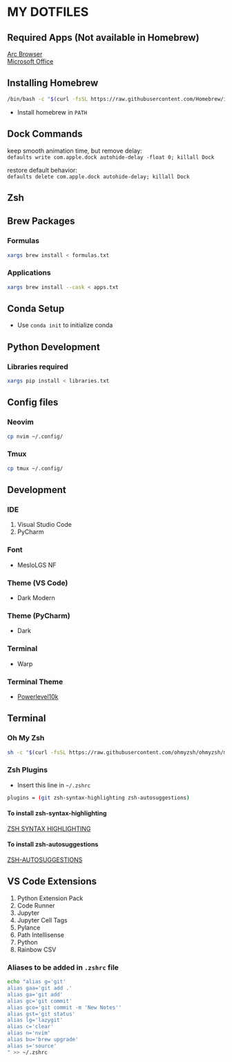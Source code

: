 # MY DOTFILES

## Required Apps (Not available in Homebrew)
[Arc Browser](https://arc.net/) \
[Microsoft Office](https://www.microsoft.com/en-us/microsoft-365)

## Installing Homebrew
```bash
/bin/bash -c "$(curl -fsSL https://raw.githubusercontent.com/Homebrew/install/HEAD/install.sh)"
```

- Install homebrew in `PATH`

## Dock Commands
keep smooth animation time, but remove delay: \
`defaults write com.apple.dock autohide-delay -float 0; killall Dock`

restore default behavior: \
`defaults delete com.apple.dock autohide-delay; killall Dock`

## Zsh

## Brew Packages
### Formulas
```zsh
xargs brew install < formulas.txt
```

### Applications
```zsh
xargs brew install --cask < apps.txt
```

## Conda Setup
- Use `conda init` to initialize conda

## Python Development
### Libraries required
```zsh
xargs pip install < libraries.txt
```

## Config files
### Neovim
```zsh
cp nvim ~/.config/
```

### Tmux
```zsh
cp tmux ~/.config/
```

## Development
### IDE
1. Visual Studio Code
2. PyCharm
### Font
- MesloLGS NF
### Theme (VS Code)
- Dark Modern
### Theme (PyCharm)
- Dark
### Terminal
- Warp
### Terminal Theme
- [Powerlevel10k](https://github.com/romkatv/powerlevel10k)


## Terminal

### Oh My Zsh
```zsh
sh -c "$(curl -fsSL https://raw.githubusercontent.com/ohmyzsh/ohmyzsh/master/tools/install.sh)"
```

### Zsh Plugins
- Insert this line in `~/.zshrc`
```bash
plugins = (git zsh-syntax-highlighting zsh-autosuggestions)
```
#### To install zsh-syntax-highlighting
[ZSH SYNTAX HIGHLIGHTING](https://github.com/zsh-users/zsh-syntax-highlighting/blob/master/INSTALL.md)
#### To install zsh-autosuggestions
[ZSH-AUTOSUGGESTIONS](https://github.com/zsh-users/zsh-autosuggestions/blob/master/INSTALL.md)

## VS Code Extensions
1. Python Extension Pack
2. Code Runner
3. Jupyter
4. Jupyter Cell Tags
5. Pylance
6. Path Intellisense
7. Python
8. Rainbow CSV

### Aliases to be added in `.zshrc` file
```zsh
echo "alias g='git' 
alias gaa='git add .'
alias ga='git add'
alias gc='git commit'
alias gco='git commit -m 'New Notes''
alias gst='git status'
alias lg='lazygit'
alias c='clear'
alias n='nvim'
alias bu='brew upgrade'
alias s='source'
" >> ~/.zshrc
```